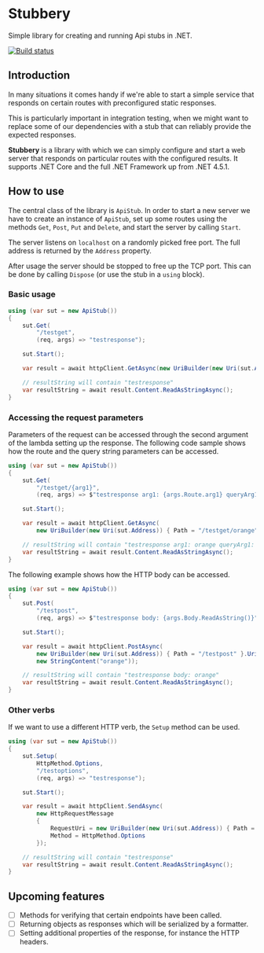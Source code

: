 # Stubbery

Simple library for creating and running Api stubs in .NET.

[![Build status](https://ci.appveyor.com/api/projects/status/lv48y6utx9ulcwdh?svg=true)](https://ci.appveyor.com/project/markvincze/stubbery)

## Introduction

In many situations it comes handy if we're able to start a simple service that responds on certain routes with preconfigured static responses.

This is particularly important in integration testing, when we might want to replace some of our dependencies with a stub that can reliably provide the expected responses.

**Stubbery** is a library with which we can simply configure and start a web server that responds on particular routes with the configured results.
It supports .NET Core and the full .NET Framework up from .NET 4.5.1.

## How to use

The central class of the library is `ApiStub`. In order to start a new server we have to create an instance of `ApiStub`, set up some routes using the methods `Get`, `Post`, `Put` and `Delete`, and start the server by calling `Start`.

The server listens on `localhost` on a randomly picked free port. The full address is returned by the `Address` property.

After usage the server should be stopped to free up the TCP port. This can be done by calling `Dispose` (or use the stub in a `using` block).

### Basic usage

```csharp
using (var sut = new ApiStub())
{
    sut.Get(
        "/testget",
        (req, args) => "testresponse");

    sut.Start();

    var result = await httpClient.GetAsync(new UriBuilder(new Uri(sut.Address)) { Path = "/testget" }.Uri);

    // resultString will contain "testresponse"
    var resultString = await result.Content.ReadAsStringAsync();
}
```

### Accessing the request parameters

Parameters of the request can be accessed through the second argument of the lambda setting up the response. The following code sample shows how the route and the query string parameters can be accessed.

```csharp
using (var sut = new ApiStub())
{
    sut.Get(
        "/testget/{arg1}",
        (req, args) => $"testresponse arg1: {args.Route.arg1} queryArg1: {args.Query.queryArg1}");

    sut.Start();

    var result = await httpClient.GetAsync(
        new UriBuilder(new Uri(sut.Address)) { Path = "/testget/orange", Query = "?queryArg1=melon" }.Uri);

    // resultString will contain "testresponse arg1: orange queryArg1: melon"
    var resultString = await result.Content.ReadAsStringAsync();
}
```

The following example shows how the HTTP body can be accessed.

```csharp
using (var sut = new ApiStub())
{
    sut.Post(
        "/testpost",
        (req, args) => $"testresponse body: {args.Body.ReadAsString()}");

    sut.Start();

    var result = await httpClient.PostAsync(
        new UriBuilder(new Uri(sut.Address)) { Path = "/testpost" }.Uri,
        new StringContent("orange"));

    // resultString will contain "testresponse body: orange"
    var resultString = await result.Content.ReadAsStringAsync();
}
```

### Other verbs

If we want to use a different HTTP verb, the `Setup` method can be used.

```csharp
using (var sut = new ApiStub())
{
    sut.Setup(
        HttpMethod.Options,
        "/testoptions",
        (req, args) => "testresponse");

    sut.Start();

    var result = await httpClient.SendAsync(
        new HttpRequestMessage
        {
            RequestUri = new UriBuilder(new Uri(sut.Address)) { Path = "/testoptions" }.Uri,
            Method = HttpMethod.Options
        });

    // resultString will contain "testresponse"
    var resultString = await result.Content.ReadAsStringAsync();
}
```

## Upcoming features

 - [ ] Methods for verifying that certain endpoints have been called.
 - [ ] Returning objects as responses which will be serialized by a formatter.
 - [ ] Setting additional properties of the response, for instance the HTTP headers.

